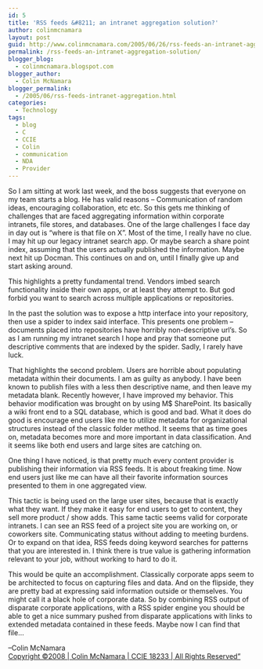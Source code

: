 ```yaml
---
id: 5
title: 'RSS feeds &#8211; an intranet aggregation solution?'
author: colinmcnamara
layout: post
guid: http://www.colinmcnamara.com/2005/06/26/rss-feeds-an-intranet-aggregation-solution/
permalink: /rss-feeds-an-intranet-aggregation-solution/
blogger_blog:
  - colinmcnamara.blogspot.com
blogger_author:
  - Colin McNamara
blogger_permalink:
  - /2005/06/rss-feeds-intranet-aggregation.html
categories:
  - Technology
tags:
  - blog
  - C
  - CCIE
  - Colin
  - communication
  - NDA
  - Provider
---
```

So I am sitting at work last week, and the boss suggests that everyone on my team starts a blog. He has valid reasons &#8211; Communication of random ideas, encouraging collaboration, etc etc. So this gets me thinking of challenges that are faced aggregating information within corporate intranets, file stores, and databases. One of the large challenges I face day in day out is &#8220;where is that file on X&#8221;. Most of the time, I really have no clue. I may hit up our legacy intranet search app. Or maybe search a share point index, assuming that the users actually published the information. Maybe next hit up Docman. This continues on and on, until I finally give up and start asking around.

This highlights a pretty fundamental trend. Vendors imbed search functionality inside their own apps, or at least they attempt to. But god forbid you want to search across multiple applications or repositories.

In the past the solution was to expose a http interface into your repository, then use a spider to index said interface. This presents one problem &#8211; documents placed into repositories have horribly non-descriptive url&#8217;s. So as I am running my intranet search I hope and pray that someone put descriptive comments that are indexed by the spider. Sadly, I rarely have luck.

That highlights the second problem. Users are horrible about populating metadata within their documents. I am as guilty as anybody. I have been known to publish files with a less then descriptive name, and then leave my metadata blank. Recently however, I have improved my behavior. This behavior modification was brought on by using M$ SharePoint. Its basically a wiki front end to a SQL database, which is good and bad. What it does do good is encourage end users like me to utilize metadata for organizational structures instead of the classic folder method. It seems that as time goes on, metadata becomes more and more important in data classification. And it seems like both end users and large sites are catching on.

One thing I have noticed, is that pretty much every content provider is publishing their information via RSS feeds. It is about freaking time. Now end users just like me can have all their favorite information sources presented to them in one aggregated view.

This tactic is being used on the large user sites, because that is exactly what they want. If they make it easy for end users to get to content, they sell more product / show adds. This same tactic seems valid for corporate intranets. I can see an RSS feed of a project site you are working on, or coworkers site. Communicating status without adding to meeting burdens. Or to expand on that idea, RSS feeds doing keyword searches for patterns that you are interested in. I think there is true value is gathering information relevant to your job, without working to hard to do it.

This would be quite an accomplishment. Classically corporate apps seem to be architected to focus on capturing files and data. And on the flipside, they are pretty bad at expressing said information outside or themselves. You might call it a black hole of corporate data. So by combining RSS output of disparate corporate applications, with a RSS spider engine you should be able to get a nice summary pushed from disparate applications with links to extended metadata contained in these feeds. Maybe now I can find that file…

&#8211;Colin McNamara  
[Copyright ©2008 | Colin McNamara | CCIE 18233 | All Rights Reserved&#8221;][1]

<p class="blogger-post-footer">
  &nbsp;
</p>

<p class="blogger-post-footer">
  &nbsp;
</p>

 [1]: http://www.colinmcnamara.com "Copyright ©2008 | Colin McNamara | CCIE 18233 | All Rights Reserved"